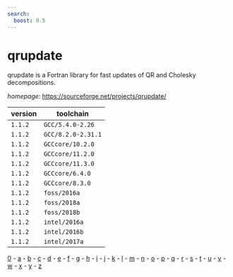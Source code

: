 ```yaml
---
search:
  boost: 0.5
---
```

# qrupdate

qrupdate is a Fortran library for fast updates of QR and Cholesky decompositions.

*homepage*: <https://sourceforge.net/projects/qrupdate/>

version | toolchain
--------|----------
``1.1.2`` | ``GCC/5.4.0-2.26``
``1.1.2`` | ``GCC/8.2.0-2.31.1``
``1.1.2`` | ``GCCcore/10.2.0``
``1.1.2`` | ``GCCcore/11.2.0``
``1.1.2`` | ``GCCcore/11.3.0``
``1.1.2`` | ``GCCcore/6.4.0``
``1.1.2`` | ``GCCcore/8.3.0``
``1.1.2`` | ``foss/2016a``
``1.1.2`` | ``foss/2018a``
``1.1.2`` | ``foss/2018b``
``1.1.2`` | ``intel/2016a``
``1.1.2`` | ``intel/2016b``
``1.1.2`` | ``intel/2017a``

[0](../0/index.md) - [a](../a/index.md) - [b](../b/index.md) - [c](../c/index.md) - [d](../d/index.md) - [e](../e/index.md) - [f](../f/index.md) - [g](../g/index.md) - [h](../h/index.md) - [i](../i/index.md) - [j](../j/index.md) - [k](../k/index.md) - [l](../l/index.md) - [m](../m/index.md) - [n](../n/index.md) - [o](../o/index.md) - [p](../p/index.md) - [q](../q/index.md) - [r](../r/index.md) - [s](../s/index.md) - [t](../t/index.md) - [u](../u/index.md) - [v](../v/index.md) - [w](../w/index.md) - [x](../x/index.md) - [y](../y/index.md) - [z](../z/index.md)


